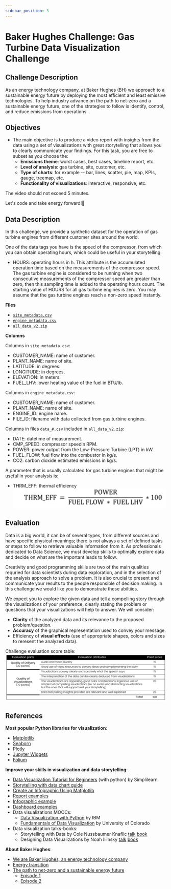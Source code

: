 ```yaml
---
sidebar_position: 3
---
```


# Baker Hughes Challenge: Gas Turbine Data Visualization Challenge

## Challenge Description
As an energy technology company, at Baker Hughes (BH) we approach to a sustainable energy future by deploying the most efficient and least emissive technologies. To help industry advance on the path to net-zero and a sustainable energy future, one of the strategies to follow is identify, control, and reduce emissions from operations.

## Objectives
- The main objective is to produce a video report with insights from the data using a set of visualizations with great storytelling that allows you to clearly communicate your findings. For this task, you are free to subset as you choose the:
    - **Emissions theme**: worst cases, best cases, timeline report, etc.
    - **Level of analysis**: gas turbine, site, customer, etc.
    - **Type of charts**: for example -- bar, lines, scatter, pie, map, KPIs, gauge, treemap, etc.
    - **Functionality of visualizations**: interactive, responsive, etc.

The video should not exceed 5 minutes.

Let's code and take energy forward!🙌

## Data Description
In this challenge, we provide a synthetic dataset for the operation of gas turbine engines from different customer sites around the world.

One of the data tags you have is the speed of the compressor, from which you can obtain operating hours, which could be useful in your storytelling.

- HOURS: operating hours in h. This attribute is the accumulated operation time based on the measurements of the compressor speed. The gas turbine engine is considered to be running when two consecutive measurements of the compressor speed are greater than zero, then this sampling time is added to the operating hours count. The starting value of HOURS for all gas turbine engines is zero. You may assume that the gas turbine engines reach a non-zero speed instantly.

**Files**
- [`site_metadata.csv`](./bakerhughes/site_metadata.csv)
- [`engine_metadata.csv`](./bakerhughes/engine_metadata.csv)
- [`all_data_v2.zip`](./bakerhughes/all_data_v2.zip)

**Columns**

Columns in `site_metadata.csv`:
- CUSTOMER_NAME: name of customer.
- PLANT_NAME: name of site.
- LATITUDE: in degrees.
- LONGITUDE: in degrees.
- ELEVATION: in meters.
- FUEL_LHV: lower heating value of the fuel in BTU/lb.

Columns in `engine_metadata.csv`:
- CUSTOMER_NAME: name of customer.
- PLANT_NAME: name of site.
- ENGINE_ID: engine name.
- FILE_ID: filename with data collected from gas turbine engines.

Columns in files `data_#.csv` included in `all_data_v2.zip`:
- DATE: datetime of measurement.
- CMP_SPEED: compressor speedin RPM.
- POWER: power output from the Low-Pressure Turbine (LPT) in kW.
- FUEL_FLOW: fuel flow into the combustor in kg/s.
- CO2: carbon dioxide estimated emissions in kg/s.

A parameter that is usually calculated for gas turbine engines that might be useful in your analysis is:
- THRM_EFF: thermal efficiency
![image](./bakerhughes/thrm_eff.png)

## Evaluation
Data is a big world, it can be of several types, from different sources and have specific physical meanings; there is not always a set of defined tasks or steps to follow to retrieve valuable information from it. As professionals dedicated to Data Science, we must develop skills to optimally explore data and decide on what are the important leads to follow.

Creativity and good programming skills are two of the main qualities requried for data scientists during data exploration, and in the selection of the analysis approach to solve a problem. It is also crucial to present and communicate your results to the people responsible of decision making. In this challenge we would like you to demonstrate these abiltiies.

We expect you to explore the given data and tell a compelling story through the visualizations of your preference, clearly stating the problem or questions that your visualizations will help to answer. We will consider:

- **Clarity** of the analyzed data and its relevance to the proposed problem/question.
- **Accuracy** of the graphical representation used to convey your message.
- Efficiency of **visual effects** (use of appropriate shapes, colors and sizes to reresent the analyzed data).

Challenge evaluation score table:
![image](./bakerhughes/bh_rubric1.png)

## References
**Most popular Python libraries for visualization**:
- [Matplotlib](https://matplotlib.org/)
- [Seaborn](https://seaborn.pydata.org/)
- [Plotly](https://plotly.com/python/)
- [Jupyter Widgets](https://ipywidgets.readthedocs.io/en/latest/)
- [Folium](https://python-visualization.github.io/folium/)

**Improve your skills in visualization and data storytelling**:
- [Data Visualization Tutorial for Beginners](https://www.youtube.com/watch?v=MiiANxRHSv4&feature=youtu.be) (with python) by Simplilearn
- [Storytelling with data chart guide](https://www.storytellingwithdata.com/chart-guide)
- [Create an Infographic Using Matplotlib](https://towardsdatascience.com/create-an-infographic-using-matplotlib-3fbb546c1628)
- [Report examples](https://es.venngage.com/blog/plantillas-informe-anual/%E2%80%8B)
- [Infographic example](https://www.raconteur.net/infographics/how-big-is-your-businesss-carbon-footprint/)
- [Dashboard examples](https://www.codewall.co.uk/best-dashboard-examples-for-inspiration/)
- Data visualizations MOOCs:
    - [Data Visualization with Python](https://es.coursera.org/learn/python-for-data-visualization) by IBM
    - [Fundamentals of Data Visualization](https://es.coursera.org/learn/fundamentals-of-data-visualization) by University of Colorado
- Data visualization talks-books:
    - Storytelling with Data by Cole Nussbaumer Knaflic [talk](https://www.storytellingwithdata.com/books) [book](https://www.storytellingwithdata.com/books)
    - Designing Data Visualizations by Noah Iliinsky [talk](https://www.youtube.com/watch?v=R-oiKt7bUU8&feature=youtu.be) [book](https://www.youtube.com/watch?v=R-oiKt7bUU8&feature=youtu.be)

**About Baker Hughes**:
- [We are Baker Hughes, an energy technology company](https://www.youtube.com/watch?v=pHE7BUnil6I)
- [Energy transition](https://www.bakerhughes.com/energy-transition)
- [The path to net-zero and a sustainable energy future](https://www.bakerhughes.com/sites/bakerhughes/files/2021-10/Baker%20Hughes%20-%20The%20path%20to%20net-zero%20and%20a%20sustainable%20energy%20future.pdf)
    - [Episode 1](https://www.youtube.com/watch?v=tB_mcOSEy_Y&feature=youtu.be)
    - [Episode 2](https://www.youtube.com/watch?v=VeX3Iafrlx8)